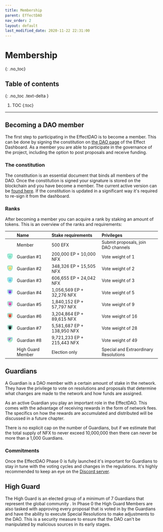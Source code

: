 ```yaml
---
title: Membership
parent: EffectDAO
nav_order: 2
layout: default
last_modified_date: 2020-11-22 22:31:00
---
```


# Membership
{: .no_toc}

## Table of contents
{: .no_toc .text-delta }

1. TOC
{:toc}

---

## Becoming a DAO member

The first step to participating in the EffectDAO is to become a member. This can
be done by signing the constitution on [the DAO
page](https://dashboard.effect.ai/dao) of the Effect Dashboard. As a member you
are able to participate in the governance of the project, including the option
to post proposals and receive funding.

### The constitution

The constitution is an essential document that binds all members of the
DAO. Once the constitution is signed your signature is stored on the blockchain
and you have become a member. The current active version can be [found
here](https://github.com/effectai/effect-network-eos/blob/156f0f78cbce9f8f36fb8707285056cc800e25d3/constitution/constitution.md). If
the constitution is updated in a significant way it's required to re-sign it
from the dashboard.

### Ranks

After becoming a member you can acquire a rank by staking an amount of tokens. This is an overview of the ranks and requirements:

|                                                                       | Name                | Stake requirements         | Privileges                             |
| :-------------------------------------------------------------------: | :------------------ | :-------------------       | :------------------------------------- |
|                                                                       | Member              | 500 EFX                    | Submit proposals, join DAO channels    |
| <img src="assets/images/guardian-icons/guardian-1.png" width=32px/>   | Guardian #1         | 200,000 EP + 10,000 NFX    | Vote weight of 1                       |
| <img src="assets/images/guardian-icons/guardian-2.png" width=32px/>   | Guardian #2         | 348,326 EP + 15,505 NFX    | Vote weight of 2                       |
| <img src="assets/images/guardian-icons/guardian-3.png" width=32px/>   | Guardian #3         | 606,655 EP + 24,042 NFX    | Vote weight of 3                       |
| <img src="assets/images/guardian-icons/guardian-4.png" width=32px/>   | Guardian #4         | 1,056,569 EP + 32,276 NFX  | Vote weight of 5                       |
| <img src="assets/images/guardian-icons/guardian-5.png" width=32px/>   | Guardian #5         | 1,840,152 EP + 57,797 NFX  | Vote weight of 9                       |
| <img src="assets/images/guardian-icons/guardian-6.png" width=32px/>   | Guardian #6         | 3,204,864 EP + 89,615 NFX  | Vote weight of 16                      |
| <img src="assets/images/guardian-icons/guardian-7.png" width=32px/>   | Guardian #7         | 5,581,687 EP + 138,950 NFX | Vote weight of 28                      |
| <img src="assets/images/guardian-icons/guardian-8.png" width=32px/>   | Guardian #8         | 9,721,233 EP + 215,443 NFX | Vote weight of 49                      |
|                                                                       | High Guard Member   | Election only              | Special and Extraordinary Resolutions  |

## Guardians

A Guardian is a DAO member with a certain amount of stake in the
network. They have the privilege to vote on resolutions and proposals that
determine what changes are made to the network and how funds are assigned.

As an active Guardian you play an important role in the EffectDAO. This comes
with the advantage of receiving rewards in the form of network fees. The
specifics on how the rewards are accumulated and distributed will be discussed
in a future chapter.

There is no explicit cap on the number of Guardians, but if we estimate that the
total supply of NFX to never exceed 10,000,000 then there can never be more than
a 1,000 Guardians.

### Commitments

Once the EffectDAO Phase 0 is fully launched it's important for Guardians to
stay in tune with the voting cycles and changes in the regulations. It's highly
recommended to keep an eye on the [Discord
server](https://discord.gg/hM3237cYXP).

## High Guard

The High Guard is an elected group of a minimum of 7 Guardians that represent
the global community . In
Phase 0 the High Guard Members are also tasked with approving every proposal
that is voted in by the Guardians and have the ability to execute Special
Resolutions to make adjustments to the DAO. This is a security measure to ensure
that the DAO can't be manipulated by malicious sources in its early stages.
